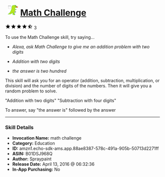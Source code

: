 # &nbsp;<img src="skill_icon" alt="Math Challenge icon" width="36"> [Math Challenge](http://alexa.amazon.com/#skills/amzn1.echo-sdk-ams.app.88ae8387-578c-491a-905b-50713d2271ff)
![4.3 stars](../../images/ic_star_black_18dp_1x.png)![4.3 stars](../../images/ic_star_black_18dp_1x.png)![4.3 stars](../../images/ic_star_black_18dp_1x.png)![4.3 stars](../../images/ic_star_black_18dp_1x.png)![4.3 stars](../../images/ic_star_half_black_18dp_1x.png) 3

To use the Math Challenge skill, try saying...

* *Alexa, ask Math Challenge to give me an addition problem with two digits*

* *Addition with two digits*

* *the answer is two hundred*

This skill will ask you for an operator (addition, subtraction, multiplication, or division) and the number of digits of the numbers. Then it will give you a random problem to solve.

"Addition with two digits"
"Subtraction with four digits"

To answer, say "the answer is" followed by the answer

***

### Skill Details

* **Invocation Name:** math challenge
* **Category:** Education
* **ID:** amzn1.echo-sdk-ams.app.88ae8387-578c-491a-905b-50713d2271ff
* **ASIN:** B01DSJ968Q
* **Author:** Spraypaint
* **Release Date:** April 13, 2016 @ 06:32:36
* **In-App Purchasing:** No
